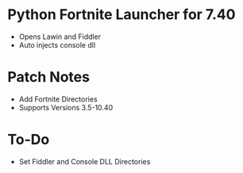 # Python Fortnite Launcher for 7.40 
- Opens Lawin and Fiddler
- Auto injects console dll
# Patch Notes
- Add Fortnite Directories
- Supports Versions 3.5-10.40
# To-Do
- Set Fiddler and Console DLL Directories
